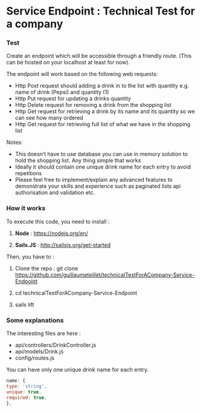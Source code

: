 # Service Endpoint : Technical Test for a company

### Test

Create an endpoint which will be accessible through a friendly route. (This can be hosted on your localhost at least for now).

The endpoint will work based on the following web requests:
+ Http Post request should adding a drink in to the list with quantity e.g. name of drink (Pepsi) and quantity (1)
+ Http Put request for updating a drinks quantity
+ Http Delete request for removing a drink from the shopping list
+ Http Get request for retrieving a drink by its name and its quantity so we can see how many ordered
+ Http Get request for retrieving full list of what we have in the shopping list

Notes:
+ This doesn’t have to use database you can use in memory solution to hold the shopping list. Any thing simple that works
+ Ideally it should contain one unique drink name for each entry to avoid repetitions
+ Please feel free to implement/explain any advanced features to demonstrate your skills and experience such as paginated lists api authorisation and validation etc.

### How it works

To execute this code, you need to install :

1) **Node** : https://nodejs.org/en/

2) **Sails.JS** : http://sailsjs.org/get-started

Then, you have to :

1) Clone the repo : git clone https://github.com/guillaumeteillet/technicalTestForACompany-Service-Endpoint

2) cd technicalTestForACompany-Service-Endpoint

3) sails lift

### Some explanations

The interesting files are here :
+ api/controllers/DrinkController.js
+ api/models/Drink.js
+ config/routes.js

You can have only one unique drink name for each entry.

```javascript
name: {
type: 'string',
unique: true,
required: true,
},
```

